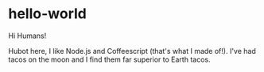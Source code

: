 # hello-world

Hi Humans!

Hubot here, I like Node.js and Coffeescript (that's what I made of!).
I've had tacos on the moon and I find them far superior to Earth tacos.
